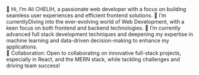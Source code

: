 👋 Hi, I’m Ali CHELIH, a passionate web developer with a focus on building seamless user experiences and efficient frontend solutions.
👀 I’m currentlyDiving into the ever-evolving world of Web Development, with a keen focus on both frontend and backend technologies.
🌱 I’m currently advanced full stack development techniques and deepening my expertise in machine learning and data-driven decision-making to enhance my applications.    
💞️ Collaboration: Open to collaborating on innovative full-stack projects, especially in React, and the MERN stack, while tackling challenges and driving team success!





